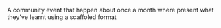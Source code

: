 A community event that happen about once a month where present what they've learnt using a scaffoled format 